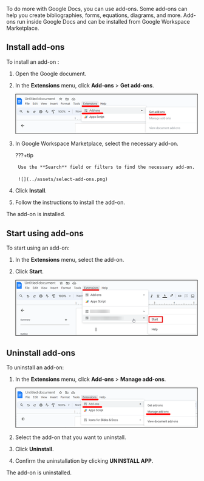 To do more with Google Docs, you can use add-ons. Some add-ons can help you create bibliographies, forms, equations, diagrams, and more. Add-ons run inside Google Docs and can be installed from Google Workspace Marketplace. 

## Install add-ons

To install an add-on :

1. Open the Google document.
1. In the **Extensions** menu, click **Add-ons** > **Get add-ons**.

    ![](../assets/get-add-ons.png)

1. In Google Workspace Marketplace, select the necessary add-on.

    ???+tip
    
        Use the **Search** field or filters to find the necessary add-on.

        ![](../assets/select-add-ons.png)

1. Click **Install**.
1. Follow the instructions to install the add-on.

The add-on is installed. 

## Start using add-ons

To start using an add-on: 

1. In the **Extensions** menu, select the add-on.
1. Click **Start**.

    ![](../assets/start-add-ons.png)

## Uninstall add-ons

To uninstall an add-on:

1. In the **Extensions** menu, click **Add-ons** > **Manage add-ons**.

    ![](../assets/manage-add-ons.png)

1. Select the add-on that you want to uninstall.

1. Click **Uninstall**.
1. Confirm the uninstallation by clicking **UNINSTALL APP**.

The add-on is uninstalled.
